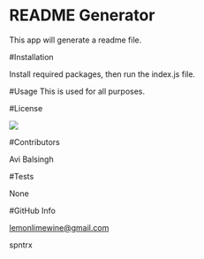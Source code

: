
  # README Generator 

  This app will generate a readme file.

  
  #Installation

  Install required packages, then run the index.js file. 

  #Usage
  This is used for all purposes. 

  #License 

  ![](https://img.shields.io/badge/License-MIT-yellow.svg)

  #Contributors

  Avi Balsingh

  #Tests

  None

  #GitHub Info

  lemonlimewine@gmail.com

  spntrx

  
 
